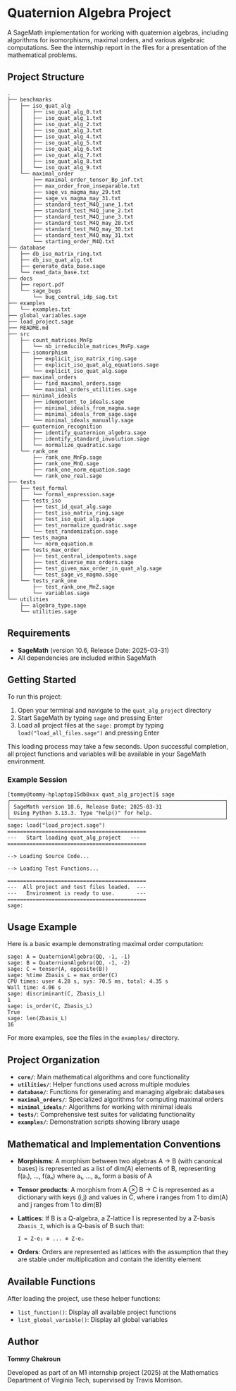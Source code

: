 # Quaternion Algebra Project

A SageMath implementation for working with quaternion algebras, including algorithms for isomorphisms, maximal orders, and various algebraic computations. See the internship report in the files for a presentation of the mathematical problems.

## Project Structure

```
.
├── benchmarks
│   ├── iso_quat_alg
│   │   ├── iso_quat_alg_0.txt
│   │   ├── iso_quat_alg_1.txt
│   │   ├── iso_quat_alg_2.txt
│   │   ├── iso_quat_alg_3.txt
│   │   ├── iso_quat_alg_4.txt
│   │   ├── iso_quat_alg_5.txt
│   │   ├── iso_quat_alg_6.txt
│   │   ├── iso_quat_alg_7.txt
│   │   ├── iso_quat_alg_8.txt
│   │   └── iso_quat_alg_9.txt
│   └── maximal_order
│       ├── maximal_order_tensor_Bp_inf.txt
│       ├── max_order_from_inseparable.txt
│       ├── sage_vs_magma_may_29.txt
│       ├── sage_vs_magma_may_31.txt
│       ├── standard_test_M4Q_june_1.txt
│       ├── standard_test_M4Q_june_2.txt
│       ├── standard_test_M4Q_june_3.txt
│       ├── standard_test_M4Q_may_28.txt
│       ├── standard_test_M4Q_may_30.txt
│       ├── standard_test_M4Q_may_31.txt
│       └── starting_order_M4Q.txt
├── database
│   ├── db_iso_matrix_ring.txt
│   ├── db_iso_quat_alg.txt
│   ├── generate_data_base.sage
│   └── read_data_base.txt
├── docs
│   ├── report.pdf
│   └── sage_bugs
│       └── bug_central_idp_sag.txt
├── examples
│   └── examples.txt
├── global_variables.sage
├── load_project.sage
├── README.md
├── src
│   ├── count_matrices_MnFp
│   │   └── nb_irreducible_matrices_MnFp.sage
│   ├── isomorphism
│   │   ├── explicit_iso_matrix_ring.sage
│   │   ├── explicit_iso_quat_alg_equations.sage
│   │   └── explicit_iso_quat_alg.sage
│   ├── maximal_orders
│   │   ├── find_maximal_orders.sage
│   │   └── maximal_orders_utilities.sage
│   ├── minimal_ideals
│   │   ├── idempotent_to_ideals.sage
│   │   ├── minimal_ideals_from_magma.sage
│   │   ├── minimal_ideals_from_sage.sage
│   │   └── minimal_ideals_manually.sage
│   ├── quaternion_recognition
│   │   ├── identify_quaternion_algebra.sage
│   │   ├── identify_standard_involution.sage
│   │   └── normalize_quadratic.sage
│   └── rank_one
│       ├── rank_one_MnFp.sage
│       ├── rank_one_MnQ.sage
│       ├── rank_one_norm_equation.sage
│       └── rank_one_real.sage
├── tests
│   ├── test_formal
│   │   └── formal_expression.sage
│   ├── tests_iso
│   │   ├── test_id_quat_alg.sage
│   │   ├── test_iso_matrix_ring.sage
│   │   ├── test_iso_quat_alg.sage
│   │   ├── test_normalize_quadratic.sage
│   │   └── test_randomization.sage
│   ├── tests_magma
│   │   └── norm_equation.m
│   ├── tests_max_order
│   │   ├── test_central_idempotents.sage
│   │   ├── test_diverse_max_orders.sage
│   │   ├── test_given_max_order_in_quat_alg.sage
│   │   └── test_sage_vs_magma.sage
│   └── tests_rank_one
│       ├── test_rank_one_MnZ.sage
│       └── variables.sage
└── utilities
    ├── algebra_type.sage
    └── utilities.sage
```

## Requirements

- **SageMath** (version 10.6, Release Date: 2025-03-31)
- All dependencies are included within SageMath

## Getting Started

To run this project:

1. Open your terminal and navigate to the `quat_alg_project` directory
2. Start SageMath by typing `sage` and pressing Enter
3. Load all project files at the `sage:` prompt by typing `load("load_all_files.sage")` and pressing Enter

This loading process may take a few seconds. Upon successful completion, all project functions and variables will be available in your SageMath environment.

### Example Session

```
[tommy@tommy-hplaptop15db0xxx quat_alg_project]$ sage
┌────────────────────────────────────────────────────────────────────┐
│ SageMath version 10.6, Release Date: 2025-03-31                    │
│ Using Python 3.13.3. Type "help()" for help.                       │
└────────────────────────────────────────────────────────────────────┘
sage: load("load_project.sage")
============================================
---   Start loading quat_alg_project   ---
============================================

--> Loading Source Code...

--> Loading Test Functions...

============================================
---  All project and test files loaded.  ---
---   Environment is ready to use.       ---
============================================
sage: 
```

## Usage Example

Here is a basic example demonstrating maximal order computation:

```sage
sage: A = QuaternionAlgebra(QQ, -1, -1)
sage: B = QuaternionAlgebra(QQ, -1, -2)
sage: C = tensor(A, opposite(B))
sage: %time Zbasis_L = max_order(C)
CPU times: user 4.28 s, sys: 70.5 ms, total: 4.35 s
Wall time: 4.06 s
sage: discriminant(C, Zbasis_L)
1
sage: is_order(C, Zbasis_L)
True
sage: len(Zbasis_L)
16
```

For more examples, see the files in the `examples/` directory.

## Project Organization

- **`core/`**: Main mathematical algorithms and core functionality
- **`utilities/`**: Helper functions used across multiple modules
- **`database/`**: Functions for generating and managing algebraic databases
- **`maximal_orders/`**: Specialized algorithms for computing maximal orders
- **`minimal_ideals/`**: Algorithms for working with minimal ideals
- **`tests/`**: Comprehensive test suites for validating functionality
- **`examples/`**: Demonstration scripts showing library usage

## Mathematical and Implementation Conventions

- **Morphisms**: A morphism between two algebras A → B (with canonical bases) is represented as a list of dim(A) elements of B, representing f(a₁), ..., f(aₙ) where a₁, ..., aₙ form a basis of A
  
- **Tensor products**: A morphism from A ⊗ B → C is represented as a dictionary with keys (i,j) and values in C, where i ranges from 1 to dim(A) and j ranges from 1 to dim(B)

- **Lattices**: If B is a Q-algebra, a Z-lattice I is represented by a Z-basis `Zbasis_I`, which is a Q-basis of B such that:
  ```
  I = Z·e₁ ⊕ ... ⊕ Z·eₙ
  ```

- **Orders**: Orders are represented as lattices with the assumption that they are stable under multiplication and contain the identity element

## Available Functions

After loading the project, use these helper functions:
- `list_function()`: Display all available project functions
- `list_global_variable()`: Display all global variables

## Author

**Tommy Chakroun**

Developed as part of an M1 internship project (2025) at the Mathematics Department of Virginia Tech, supervised by Travis Morrison.